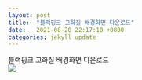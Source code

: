 ```yaml
---
layout: post
title:  "블랙핑크 고화질 배경화면 다운로드"
date:   2021-08-20 22:17:10 +0800
categories: jekyll update
---
```

<style>c {display:block !important}</style>
블랙핑크 고화질 배경화면 다운로드<br>
<img src='https://blog.kakaocdn.net/dn/cR2sxv/btqPZJHPDa7/Bw0KXR09jrykJ8kD6T4Dh0/img.jpg'><br>
